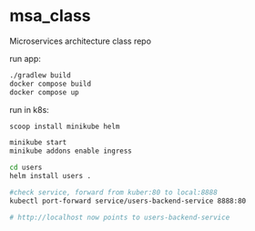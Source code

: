 # msa_class

Microservices architecture class repo

run app:

```bash
./gradlew build
docker compose build
docker compose up
```

run in k8s:

```bash
scoop install minikube helm

minikube start
minikube addons enable ingress

cd users
helm install users .

#check service, forward from kuber:80 to local:8888
kubectl port-forward service/users-backend-service 8888:80

# http://localhost now points to users-backend-service
```
